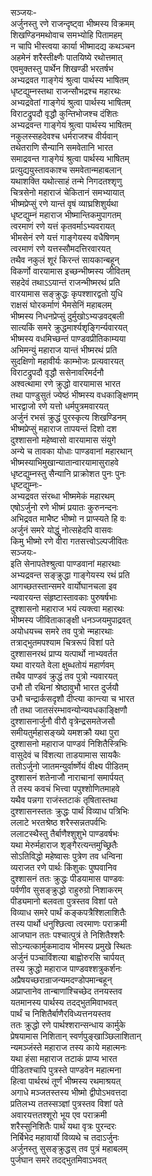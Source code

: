सञ्जयः-  
अर्जुनस्तु रणे राजन्दृष्ट्वा भीष्मस्य विक्रमम्  
शिखण्डिनमथोवाच समभ्योहि पितामहम्  
न चापि भीस्त्वया कार्या भीष्मादद्य कथञ्चन  
अहमेनं शरैस्तीक्ष्णैः पातयिष्ये रथोत्तमात्  
एवमुक्तस्तु पार्थेन शिखण्डी भरतर्षभ  
अभ्यद्रवत गाङ्गेयं श्रुत्वा पार्थस्य भाषितम्  
धृष्टद्युम्नस्तथा राजन्सौभद्रश्च महारथः  
अभ्यद्रवेतां गाङ्गेयं श्रुत्वा पार्थस्य भाषितम्  
विराटद्रुपदौ वृद्धौ कुन्तिभोजश्च दंशितः  
अभ्यद्रवन्त गाङ्गेयं श्रुत्वा पार्थस्य भाषितम्  
नकुलस्सहदेवश्च धर्मराजश्च वीर्यवान्  
तथेतराणि सैन्यानि समवेतानि भारत  
समाद्रवन्त गाङ्गेयं श्रुत्वा पार्थस्य भाषितम्  
प्रत्युद्ययुस्तावकाश्च समवेतान्महाबलान्  
यथाशक्ति यथोत्साहं तन्मे निगदतश्शृणु  
चित्रसेनो महाराजं चेकितानं समभ्यायात्  
भीष्मप्रेप्सुं रणे यान्तं वृषं व्याघ्रशिशुर्यथा  
धृष्टद्युम्नं महाराज भीष्मान्तिकमुपागतम्  
त्वरमाणं रणे यत्तं कृतवर्माऽभ्यवरायत्  
भीमसेनं रणे यत्तं गाङ्गेयस्य वधैषिणम्  
त्वरमाणं रणे यत्तस्सौमदत्तिरवारयत्  
तथैव नकुलं शूरं किरन्तं सायकान्बहून्  
विकर्णो वारयामास इच्छन्भीष्मस्य जीवितम्  
सहदेवं तथाऽऽयान्तं राजन्भीष्मरथं प्रति  
वारयामास सङ्क्रुद्धः कृपश्शारद्वतो युधि  
राक्षसं घोरकर्माणं भैमसेनिं महाबलम्  
भीष्मस्य निधनप्रेप्सुं दुर्मुखोऽभ्यज्रवद्बली  
सात्यकिं समरे क्रुद्धमार्श्यशृङ्गिर्न्यवारयत्  
भीष्मस्य वधमिच्छन्तं पाण्डवप्रीतिकाम्यया  
अभिमन्युं महाराज यान्तं भीष्मरथं प्रति  
सुदक्षिणो महावीर्यः काम्भोजः प्रत्यवारयत्  
विराटद्रुपदौ वृद्धौ ससेनावरिमर्दनौ  
अश्वत्थामा रणे क्रुद्धो वारयामास भारत  
तथा पाण्डुसुतं ज्येष्ठं भीष्मस्य वधकाङ्क्षिणम्  
भारद्वाजो रणे यत्तो धर्मपुत्रमवारयत्  
अर्जुनं रभसं क्रुद्धं पुरस्कृत्य शिखण्डिनम्  
भीष्मप्रेप्सुं महाराज तापयन्तं दिशो दश  
दुश्शासनो महेष्वासो वारयामास संयुगे  
अन्ये च तावका योधाः पाण्डवानां महारथान्  
भीष्मस्याभिमुखान्यातान्वारयामासुराहवे  
धृष्टद्युम्नस्तु सैन्यानि प्राक्रोशत पुनः पुनः  
धृष्टद्युम्नः-  
अभ्यद्रवत संरब्धा भीष्ममेकं महारथम्  
एषोऽर्जुनो रणे भीष्मं प्रयातः कुरुनन्दनः  
अभिद्रवत माभैष्ट भीष्मो न प्राप्स्यते हि वः  
अर्जुनं समरे योद्धुं नोत्सहेदपि वासवः  
किमु भीष्मो रणे वीरा गतसत्त्वोऽल्पजीवितः  
सञ्जयः-  
इति सेनापतेश्श्रुत्वा पाण्डवानां महारथाः  
अभ्यद्रवन्त सङ्क्रुद्धा गाङ्गेयस्य रथं प्रति  
आगच्छतस्तान्समरे वार्योघानचला इव  
न्यवारयन्त संहृष्टास्तावकाः पुरुषर्षभाः  
दुश्शासनो महाराज भयं त्यक्त्वा महारथः  
भीष्मस्य जीविताकाङ्क्षी धनञ्जयमुपाद्रवत्  
अयोधयच्च समरे तव पुत्रो न्महारथाः  
तत्राद्भुतमपश्याम चित्ररूपं विशां पते  
दुश्शासनरथं प्राप्य यत्पार्थो नाभ्यवर्तत  
यथा वारयते वेला क्षुब्धतोयं महार्णवम्  
तथैव पाण्डवं क्रुद्धं तव पुत्रो न्यवारयत्  
उभौ तौ रथिनां श्रेष्ठावुभौ भारत दुर्जयौ  
उभौ चन्द्रार्कसदृशौ दीप्त्या कान्त्या च भारत  
तौ तथा जातसंरम्भावन्योन्यवधकाङ्क्षिणौ  
दुश्शासनार्जुनौ वीरौ वृत्रेन्द्रसमतेजसौ  
समीयतुर्महासङ्ख्ये यमशक्रौ यथा पुरा  
दुश्शासनो महाराज पाण्डवं निशितैस्त्रिभिः  
वासुदेवं च विंशत्या ताडयामास सायकैः  
ततोऽर्जुनो जातमन्युर्वार्ष्णेयं वीक्ष्य पीडितम्  
दुश्शासनं शतेनाजौ नाराचानां समार्पयत्  
ते तस्य कवचं भित्त्वा पपुश्शोणितमाहवे  
यथैव पन्नगा राजंस्तटाकं तृषितास्तथा  
दुश्शासनस्ततः क्रुद्धः पार्थं विव्याध पत्रिभिः  
ललाटे भरतश्रेष्ठ शरैस्सन्नतपर्वभिः  
ललाटस्थैस्तु तैर्बाणैश्शुशुभे पाण्डवर्षभः  
यथा मेरुर्महाराज शृङ्गैरत्यन्तमुच्छ्रितैः  
सोऽतिविद्धो महेष्वासः पुत्रेण तव धन्विना  
व्यराजत रणे पार्थः किंशुकः पुष्पवानिव  
दुश्शासनं ततः क्रुद्धः पीडयामास पाण्डवः  
पर्वणीव सुसङ्क्रुद्धो राहुरुग्रो निशाकरम्  
पीड्यमानो बलवता पुत्रस्तव विशां पते  
विव्याध समरे पार्थं कङ्कपत्रैश्शिलाशितैः  
तस्य पार्थो धनुश्छित्वा त्वरमाणः पराक्रमी  
आजघान ततः पश्चात्पुत्रं ते निशितैश्शरैः  
सोऽन्यत्कार्मुकमादाय भीमस्य प्रमुखे स्थितः  
अर्जुनं पञ्चाविंशत्या बाह्वोरुरसि चार्पयत्  
तस्य क्रुद्धो महाराज पाण्डवश्शत्रुकर्शनः  
अप्रैषयच्छरान्राजन्यमदण्डोपमान्बहून्  
अप्राप्तानेव तान्बाणांश्चिच्छेद तनयस्तव  
यतमानस्य पार्थस्य तदद्भुतमिवाभवत्  
पार्थं च निशितैर्बाणैरविध्यत्तनयस्तव  
ततः क्रुद्धो रणे पार्थश्शरान्सन्धाय कार्मुके  
प्रेषयामास निशितान् स्वर्णपुङ्खाञ्छिलाशितान्  
न्यमञ्जंस्ते महाराज तस्य काये महात्मनः  
यथा हंसा महाराज तटाकं प्राप्य भारत  
पीडितश्चापि पुत्रस्ते पाण्डवेन महात्मना  
हित्वा पार्थरथं तूर्णं भीष्मस्य रथमाश्रयत्  
अगाधे मञ्जतस्तस्य भीष्मो द्वीपोऽभवत्तदा  
प्रतिलभ्य ततस्सञ्ज्ञां पुत्रस्तव विशां पते  
अवारयत्ततश्शूरो भूय एव पराक्रमी  
शरैस्सुनिशितैः पार्थं यथा वृत्रः पुरन्दरः  
निर्बिभेद महावार्यो विव्यथे च तदाऽर्जुनः  
अर्जुनस्तु सुसङ्क्रुद्धस् तव पुत्रं महाबलम्  
पुर्जघान समरे तदद्भुतमिवाऽभवत्  
